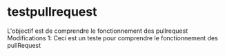 # testpullrequest
L'objectif est de comprendre le fonctionnement des pullrequest
Modifications 1: Ceci est un teste pour comprendre le fonctionnement des pullRequest
